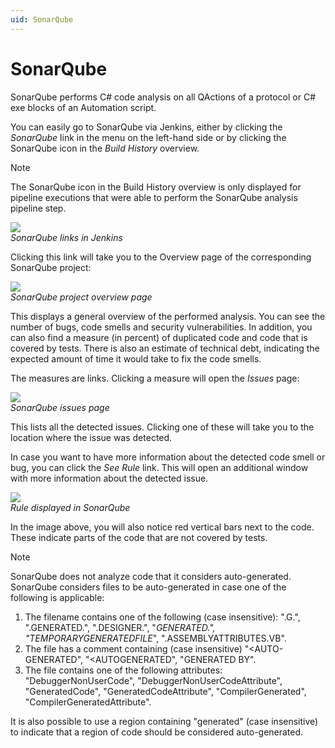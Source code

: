 ```yaml
---
uid: SonarQube
---
```


# SonarQube

SonarQube performs C# code analysis on all QActions of a protocol or C# exe blocks of an Automation script.

You can easily go to SonarQube via Jenkins, either by clicking the *SonarQube* link in the menu on the left-hand side or by clicking the SonarQube icon in the *Build History* overview.

> [!NOTE]
> The SonarQube icon in the Build History overview is only displayed for pipeline executions that were able to perform the SonarQube analysis pipeline step.

![](~/develop/images/JenkinsSonarQube.png)<br>
*SonarQube links in Jenkins*

Clicking this link will take you to the Overview page of the corresponding SonarQube project:

![](~/develop/images/SonarQubeProjectOverview.png)<br>
*SonarQube project overview page*

This displays a general overview of the performed analysis. You can see the number of bugs, code smells and security vulnerabilities. In addition, you can also find a measure (in percent) of duplicated code and code that is covered by tests. There is also an estimate of technical debt, indicating the expected amount of time it would take to fix the code smells.

The measures are links. Clicking a measure will open the *Issues* page:

![](~/develop/images/SonarQubeIssues.png)<br>
*SonarQube issues page*

This lists all the detected issues. Clicking one of these will take you to the location where the issue was detected.

In case you want to have more information about the detected code smell or bug, you can click the *See Rule* link. This will open an additional window with more information about the detected issue.

![](~/develop/images/SonarQubeRule.png)<br>
*Rule displayed in SonarQube*

In the image above, you will also notice red vertical bars next to the code. These indicate parts of the code that are not covered by tests.

> [!NOTE]
> SonarQube does not analyze code that it considers auto-generated. SonarQube considers files to be auto-generated in case one of the following is applicable:
>
> 1. The filename contains one of the following (case insensitive): ".G.", ".GENERATED.", ".DESIGNER.", "_GENERATED.", "TEMPORARYGENERATEDFILE_", ".ASSEMBLYATTRIBUTES.VB".
> 1. The file has a comment containing (case insensitive) "\<AUTO-GENERATED", "\<AUTOGENERATED", "GENERATED BY".
> 1. The file contains one of the following attributes: "DebuggerNonUserCode", "DebuggerNonUserCodeAttribute", "GeneratedCode", "GeneratedCodeAttribute", "CompilerGenerated", "CompilerGeneratedAttribute".
>
> It is also possible to use a region containing "generated" (case insensitive) to indicate that a region of code should be considered auto-generated.
